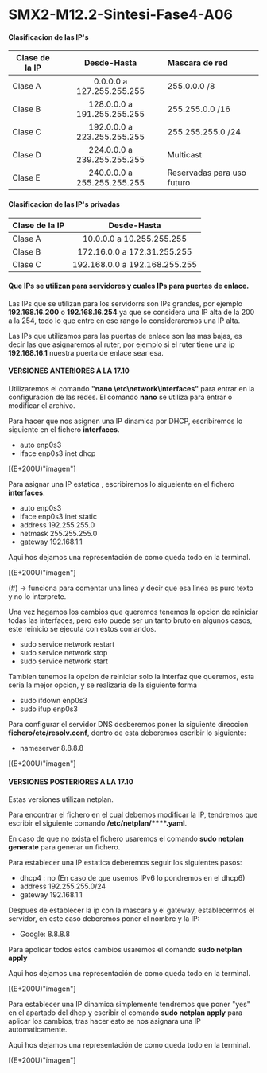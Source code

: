 # SMX2-M12.2-Sintesi-Fase4-A06

#### Clasificacion de las IP's

|Clase de la IP |Desde-Hasta |Mascara de red |
|----------|:----------:|:----------|
|Clase A |0.0.0.0 a 127.255.255.255 |255.0.0.0  /8 |
|Clase B |128.0.0.0 a 191.255.255.255 |255.255.0.0  /16 |
|Clase C |192.0.0.0 a 223.255.255.255 |255.255.255.0  /24 |
|Clase D |224.0.0.0 a 239.255.255.255 |Multicast |
|Clase E |240.0.0.0 a 255.255.255.255 |Reservadas para uso futuro |

#### Clasificacion de las IP's privadas

|Clase de la IP |Desde-Hasta |
|----------|:----------:|
|Clase A |10.0.0.0 a 10.255.255.255 |
|Clase B |172.16.0.0 a 172.31.255.255 |
|Clase C |192.168.0.0 a 192.168.255.255 |

#### Que IPs se utilizan para servidores y cuales IPs para puertas de enlace. 

Las IPs que se utilizan para los servidorrs son IPs grandes, por ejemplo __192.168.16.200__ o __192.168.16.254__ ya que se considera una IP alta de la 200 a la 254, todo lo que entre en ese rango lo consideraremos una IP alta.

Las IPs que utilizamos para las puertas de enlace son las mas bajas, es decir las que asignaremos al ruter, por ejemplo si el ruter tiene una ip __192.168.16.1__ nuestra puerta de enlace sear esa.

#### VERSIONES ANTERIORES A LA 17.10

Utilizaremos el comando **"nano \etc\network\interfaces"** para entrar en la configuracion de las redes.
El comando **nano** se utiliza para entrar o modificar el archivo.


Para hacer que nos asignen una IP dinamica por DHCP, escribiremos lo siguiente en el fichero **interfaces**.
- auto enp0s3
- iface enp0s3 inet dhcp

[(E+200U)"imagen"]

Para asignar una IP estatica , escribiremos lo sigueiente en el fichero **interfaces**.
- auto enp0s3
- iface enp0s3 inet static
- address 192.255.255.0
- netmask 255.255.255.0
- gateway 192.168.1.1

Aqui hos dejamos una representación de como queda todo en la terminal.

[(E+200U)"imagen"]

(#) -> funciona para comentar una linea y decir que esa linea es puro texto y no lo interprete.

Una vez hagamos los cambios que queremos tenemos la opcion de reiniciar todas las interfaces, pero esto puede ser un tanto bruto en algunos casos, este reinicio se ejecuta con estos comandos.
- sudo service network restart
- sudo service network stop
- sudo service network start

Tambien tenemos la opcion de reiniciar solo la interfaz que queremos, esta seria la mejor opcion, y se realizaria de la siguiente forma
- sudo ifdown enp0s3
- sudo ifup enp0s3

Para configurar el servidor DNS desberemos poner la siguiente direccion **fichero/etc/resolv.conf**, dentro de esta deberemos escribir lo siguiente:
- nameserver 8.8.8.8

[(E+200U)"imagen"]

#### VERSIONES POSTERIORES A LA 17.10

Estas versiones utilizan netplan.
 
Para encontrar el fichero en el cual debemos modificar la IP, tendremos que escribir el siguiente comando **/etc/netplan/****.yaml**.

En caso de que no exista el fichero usaremos el comando **sudo netplan generate** para generar un fichero.

Para establecer una IP estatica deberemos seguir los siguientes pasos:
- dhcp4 : no (En caso de que usemos IPv6 lo pondremos en el dhcp6)
- address 192.255.255.0/24
- gateway 192.168.1.1

Despues de establecer la ip con la mascara y el gateway, establecermos el servidor, en este caso deberemos poner el nombre y la IP:
- Google: 8.8.8.8

Para apolicar todos estos cambios usaremos el comando **sudo netplan apply**

Aqui hos dejamos una representación de como queda todo en la terminal.

[(E+200U)"imagen"]

Para establecer una IP dinamica simplemente tendremos que poner "yes" en el apartado del dhcp y escribir el comando **sudo netplan apply** para aplicar los cambios, tras hacer esto se nos asignara una IP automaticamente.

Aqui hos dejamos una representación de como queda todo en la terminal.

[(E+200U)"imagen"]